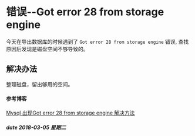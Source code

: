 # 错误--Got error 28 from storage engine

今天在导出数据库的时候遇到了 `Got error 28 from storage engine` 错误, 查找原因后发现是磁盘空间不够导致的。

## 解决办法

整理磁盘，留出够用的空间。

#### 参考博客

[Mysql 出现Got error 28 from storage engine 解决方法](http://blog.sina.com.cn/s/blog_4a071ed80102wddm.html)

##### date 2018-03-05 星期二